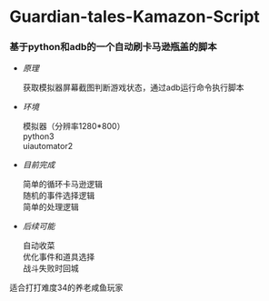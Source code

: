 # Guardian-tales-Kamazon-Script
  ### 基于python和adb的一个自动刷卡马逊瓶盖的脚本
  + *原理*

    获取模拟器屏幕截图判断游戏状态，通过adb运行命令执行脚本

 + *环境*
 
    模拟器（分辨率1280\*800）  
    python3    
    uiautomator2  

 + *目前完成*

    简单的循环卡马逊逻辑  
    随机的事件选择逻辑  
    简单的处理逻辑  
    
 + *后续可能*
 
    自动收菜  
    优化事件和道具选择   
    战斗失败时回城  
    

 适合打打难度34的养老咸鱼玩家
